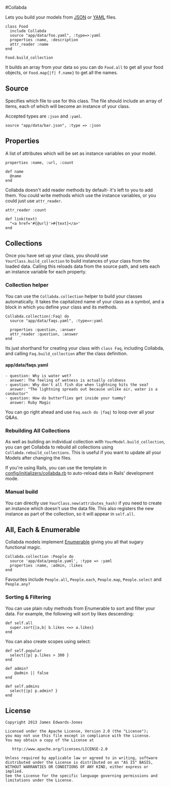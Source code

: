 #Collabda

Lets you build your models from [JSON](http://en.wikipedia.org/wiki/JSON#Examples) or [YAML](http://yaml.org/) files.

    class Food
      include Collabda
      source "app/data/foo.yaml", :type=>:yaml
      properties :name, :description
      attr_reader :name
    end

    Food.build_collection

It builds an array from your data so you can do `Food.all` to get all your food objects, or `Food.map{|f| f.name}` to get all the names.

## Source
Specifies which file to use for this class. The file should include an array of items, each of which will become an instance of your class. 

Accepted types are `:json` and `:yaml`.

    source "app/data/bar.json", :type => :json
    
## Properties
A list of attributes which will be set as instance variables on your model.

    properties :name, :url, :count
    
    def name
      @name
    end
    
Collabda doesn't add reader methods by default- it's left to you to add them. You could write methods which use the instance variables, or you could just use `attr_reader`.
    
    attr_reader :count
    
    def link(text)
      "<a href='#{@url}'>#{text}</a>'
    end

## Collections
Once you have set up your class, you should use `YourClass.build_collection` to build instances of your class from the loaded data. Calling this reloads data from the source path, and sets each an instance variable for each property.

### Collection helper
You can use the `Collabda.collection` helper to build your classes automatically. It takes the capitalized name of your class as a symbol, and a block in which you define your class and its methods.

    Collabda.collection(:Faq) do
      source "app/data/faqs.yaml", :type=>:yaml
    
      properties :question, :answer
      attr_reader :question, :answer
    end

Its just shorthand for creating your class with `class Faq`, including Collabda, and calling `Faq.build_collection` after the class definition.

#### app/data/faqs.yaml

    - question: Why is water wet?
      answer: The feeling of wetness is actually coldness
    - question: Why don't all fish die when lightning hits the sea?
      answer: "The lightning spreads out because unlike air, water is a conductor"
    - question: How do butterflies get inside your tummy?
      answer: Ruby Magic


You can go right ahead and use `Faq.each do |faq|` to loop over all your Q&As.
    
### Rebuilding All Collections
As well as building an individual collection with `YourModel.build_collection`, you can get Collabda to rebuild all collections using `Collabda.rebuild_collections`. This is useful if you want to update all your Models after changing the files.

If you're using Rails, you can use the template in [config/initializers/collabda.rb](https://github.com/Jamedjo/Collabda/blob/master/config/initializers/collabda.rb) to auto-reload data in Rails' development mode.

### Manual build
You can directly use `YourClass.new(attributes_hash)` if you need to create an instance which doesn't use the data file. This also registers the new instance as part of the collection, so it will appear in `self.all`.

## All, Each & Enumerable
Collabda models implement [Enumerable](http://ruby-doc.org/core-2.0.0/Enumerable.html) giving you all that sugary functional magic.

    Collabda.collection :People do
      source 'app/data/people.yaml', :type => :yaml
      properties :name, :admin, :likes
    end

Favourites include `People.all`, `People.each`, `People.map`, `People.select` and `People.any?`

### Sorting & Filtering
You can use plain ruby methods from Enumerable to sort and filter your data. For example, the following will sort by likes descending:

    def self.all
      super.sort{|a,b| b.likes <=> a.likes}
    end

You can also create scopes using select:

    def self.popular
      select{|p| p.likes > 300 }
    end
    
    def admin?
        @admin || false
    end

    def self.admins
      select{|p| p.admin? }
    end


License
--------

    Copyright 2013 James Edwards-Jones

    Licensed under the Apache License, Version 2.0 (the "License");
    you may not use this file except in compliance with the License.
    You may obtain a copy of the License at

       http://www.apache.org/licenses/LICENSE-2.0

    Unless required by applicable law or agreed to in writing, software
    distributed under the License is distributed on an "AS IS" BASIS,
    WITHOUT WARRANTIES OR CONDITIONS OF ANY KIND, either express or implied.
    See the License for the specific language governing permissions and
    limitations under the License.